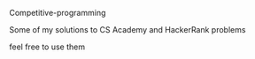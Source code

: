 Competitive-programming

Some of my solutions to CS Academy and HackerRank problems

feel free to use them
